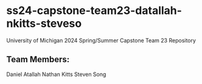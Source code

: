 # ss24-capstone-team23-datallah-nkitts-steveso
University of Michigan 2024 Spring/Summer Capstone Team 23 Repository 

## Team Members:
Daniel Atallah
Nathan Kitts
Steven Song
